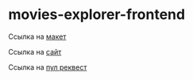 # movies-explorer-frontend
Ссылка на [макет](https://disk.yandex.ru/d/xajJ96e1W95iEQ)

Ссылка на [сайт](https://artur766.github.io/movies-explorer-frontend/)

Ссылка на [пул реквест]()